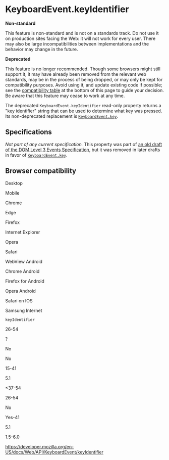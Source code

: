 KeyboardEvent.keyIdentifier
===========================

**Non-standard**

This feature is non-standard and is not on a standards track. Do not use it on production sites facing the Web: it will not work for every user. There may also be large incompatibilities between implementations and the behavior may change in the future.

**Deprecated**

This feature is no longer recommended. Though some browsers might still support it, it may have already been removed from the relevant web standards, may be in the process of being dropped, or may only be kept for compatibility purposes. Avoid using it, and update existing code if possible; see the [compatibility table](#browser_compatibility) at the bottom of this page to guide your decision. Be aware that this feature may cease to work at any time.

The deprecated `KeyboardEvent.keyIdentifier` read-only property returns a "key identifier" string that can be used to determine what key was pressed. Its non-deprecated replacement is [`KeyboardEvent.key`](key).

Specifications
--------------

*Not part of any current specification.* This property was part of [an old draft of the DOM Level 3 Events Specification](https://www.w3.org/TR/2009/WD-DOM-Level-3-Events-20090908/#events-Events-KeyboardEvent-keyIdentifier), but it was removed in later drafts in favor of [`KeyboardEvent.key`](key).

Browser compatibility
---------------------

Desktop

Mobile

Chrome

Edge

Firefox

Internet Explorer

Opera

Safari

WebView Android

Chrome Android

Firefox for Android

Opera Android

Safari on IOS

Samsung Internet

`keyIdentifier`

26-54

?

No

No

15-41

5.1

≤37-54

26-54

No

Yes-41

5.1

1.5-6.0

<a href="https://developer.mozilla.org/en-US/docs/Web/API/KeyboardEvent/keyIdentifier" class="_attribution-link">https://developer.mozilla.org/en-US/docs/Web/API/KeyboardEvent/keyIdentifier</a>

